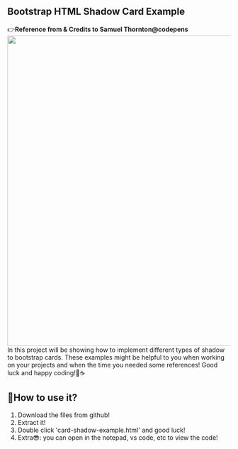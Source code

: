 ## Bootstrap HTML Shadow Card Example
👉<b>Reference from & Credits to Samuel Thornton@codepens </b><br>
<img src="https://github.com/Derrick-Tan-D-WEBDEV/html-card-shadow-example/blob/main/Card%20Shadow/example.PNG?raw=true" width="700">
In this project will be showing how to implement different types of shadow to bootstrap cards.
These examples might be helpful to you when working on your projects and when the time you needed some references!
Good luck and happy coding!🤗☕

## 📒How to use it?
<ol>
  <li>Download the files from github!</li>
  <li>Extract it!</li>
  <li>Double click 'card-shadow-example.html' and good luck!</li>
  <li>Extra😎: you can open in the notepad, vs code, etc to view the code!</li>
</ol>
